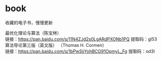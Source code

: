 # book
收藏的电子书，慢慢更新  

最优化理论与算法（陈宝林）  
链接：https://pan.baidu.com/s/11N4ZJd2s0LgARdPXONb1PQ    提取码：gl53   
算法导论第三版（英文版）  （Thomas H. Cormen）  
链接：https://pan.baidu.com/s/1bPwSjjYohBCG91OpmyL_Fg    提取码：od3l 
